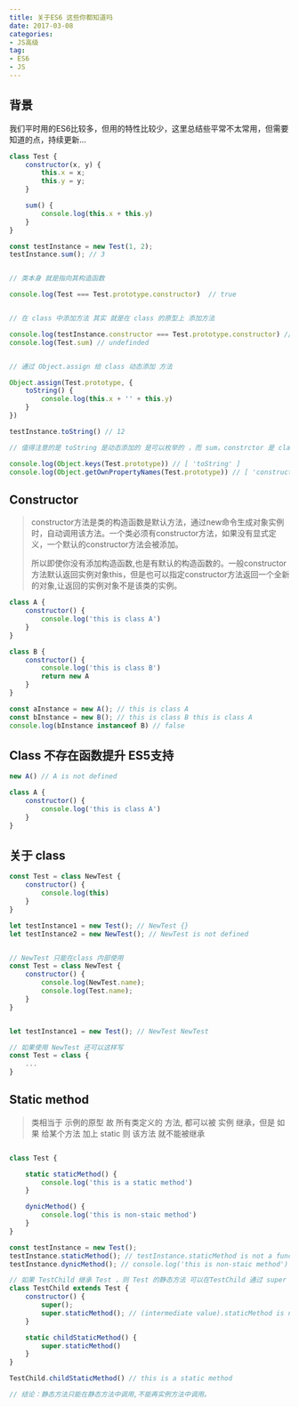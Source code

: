 ```yaml
---
title: 关于ES6 这些你都知道吗
date: 2017-03-08
categories:
- JS高级
tag: 
- ES6
- JS
---
```

## 背景

我们平时用的ES6比较多，但用的特性比较少，这里总结些平常不太常用，但需要知道的点，持续更新...

```js
class Test {
	constructor(x, y) {
		this.x = x;
		this.y = y;
	}

	sum() {
		console.log(this.x + this.y)
	}
}

const testInstance = new Test(1, 2);
testInstance.sum(); // 3


// 类本身 就是指向其构造函数

console.log(Test === Test.prototype.constructor)  // true


// 在 class 中添加方法 其实 就是在 class 的原型上 添加方法

console.log(testInstance.constructor === Test.prototype.constructor) // true
console.log(Test.sum) // undefinded


// 通过 Object.assign 给 class 动态添加 方法

Object.assign(Test.prototype, {
	toString() {
		console.log(this.x + '' + this.y)
	}
})

testInstance.toString() // 12

// 值得注意的是 toString 是动态添加的 是可以枚举的 ，而 sum，constrctor 是 class 内部自定义的 则是不可枚举的

console.log(Object.keys(Test.prototype)) // [ 'toString' ]
console.log(Object.getOwnPropertyNames(Test.prototype)) // [ 'constructor', 'sum', 'toString' ]

```


## Constructor
> constructor方法是类的构造函数是默认方法，通过new命令生成对象实例时，自动调用该方法。一个类必须有constructor方法，如果没有显式定义，一个默认的constructor方法会被添加。  
>   
> 所以即使你没有添加构造函数,也是有默认的构造函数的。一般constructor方法默认返回实例对象this，但是也可以指定constructor方法返回一个全新的对象,让返回的实例对象不是该类的实例。  

```js
class A {
	constructor() {
		console.log('this is class A')
	}
}

class B {
	constructor() {
		console.log('this is class B')
		return new A
	}
}

const aInstance = new A(); // this is class A
const bInstance = new B(); // this is class B this is class A
console.log(bInstance instanceof B) // false
```

## Class 不存在函数提升 ES5支持

```js
new A() // A is not defined

class A {
	constructor() {
		console.log('this is class A')
	}
}

```


## 关于 class 

```js
const Test = class NewTest {
	constructor() {
		console.log(this)
	}
}

let testInstance1 = new Test(); // NewTest {}
let testInstance2 = new NewTest(); // NewTest is not defined


// NewTest 只能在class 内部使用
const Test = class NewTest {
	constructor() {
		console.log(NewTest.name);
		console.log(Test.name);
	}
}


let testInstance1 = new Test(); // NewTest NewTest

// 如果使用 NewTest 还可以这样写
const Test = class {
	...
}

```


## Static method

> 类相当于 示例的原型 故 所有类定义的 方法, 都可以被 实例 继承，但是 如果 给某个方法 加上  static 则 该方法  就不能被继承  

```js

class Test {

	static staticMethod() {
		console.log('this is a static method')
	}

	dynicMethod() {
		console.log('this is non-staic method')
	}
}

const testInstance = new Test();
testInstance.staticMethod(); // testInstance.staticMethod is not a function
testInstance.dynicMethod(); // console.log('this is non-staic method')

// 如果 TestChild 继承 Test ，则 Test 的静态方法 可以在TestChild 通过 super 调用
class TestChild extends Test {
	constructor() {
		super();
		super.staticMethod(); // (intermediate value).staticMethod is not a function
	}

	static childStaticMethod() {
		super.staticMethod()
	}
}

TestChild.childStaticMethod() // this is a static method

// 结论：静态方法只能在静态方法中调用,不能再实例方法中调用。
```
